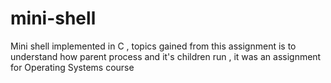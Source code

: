 # mini-shell
Mini shell implemented in C , topics gained from this assignment is to understand how parent process and it's children run , it was an assignment for Operating Systems course
